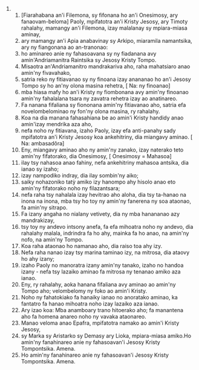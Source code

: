 <ol>
  <li>
    <ol>
      <li>[Fiarahabana an'i Filemona, sy fifonana ho an'i Onesimosy, ary fanaovam-beloma] Paoly, mpifatotra an'i Kristy Jesosy, ary Timoty rahalahy, mamangy an'i Filemona, izay malalanay sy mpiara-miasa aminay,</li>
      <li>ary mamangy an'i Apia anabavinay sy Arkipo, miaramila namantsika, ary ny fiangonana ao an-tranonao:</li>
      <li>ho aminareo anie ny fahasoavana sy ny fiadanana avy amin'Andriamanitra Raintsika sy Jesosy Kristy Tompo.</li>
      <li>Misaotra an'Andriamanitro mandrakariva aho, raha mahatsiaro anao amin'ny fivavahako,</li>
      <li>satria reko ny fitiavanao sy ny finoana izay anananao ho an'i Jesosy Tompo sy ho an'ny olona masina rehetra, [ Na: ny finoanao]</li>
      <li>mba hiasa mafy ho an'i Kristy ny fiombonana avy amin'ny finoanao amin'ny fahalalana tsara ny zavatra rehetra izay ao anatinareo.</li>
      <li>Fa nanana fifaliana sy fiononana amin'ny fitiavanao aho, satria efa novelombelominao ny fon'ny olona masina, ry rahalahy.</li>
      <li>Koa na dia manana fahasahiana be ao amin'i Kristy handidy anao amin'izay mendrika aza aho,</li>
      <li>nefa noho ny fitiavana, izaho Paoly, izay efa anti-panahy sady mpifatotra an'i Kristy Jesosy koa ankehitriny, dia miangavy aminao. [ Na: ambasadôra]</li>
      <li>Eny, miangavy aminao aho ny amin'ny zanako, izay naterako teto amin'ny fifatorako, dia Onesimosy, [ Onesimosy = Mahasoa]</li>
      <li>ilay tsy nahasoa anao fahiny, nefa ankehitriny mahasoa antsika, dia ianao sy izaho;</li>
      <li>izay nampodiko indray, dia ilay sombin'ny aiko;</li>
      <li>saiky nohazoniko tatỳ amiko izy hanompo ahy hisolo anao eto amin'ny fifatorako noho ny filazantsara;</li>
      <li>nefa raha tsy nahalala izay hevitrao aho aloha, dia tsy ta-hanao na inona na inona, mba tsy ho toy ny amin'ny fanerena ny soa ataonao, fa amin'ny sitrapo.</li>
      <li>Fa izany angaha no nialany vetivety, dia ny mba hanananao azy mandrakizay,</li>
      <li>tsy toy ny andevo intsony anefa, fa efa mihoatra noho ny andevo, dia rahalahy malala, indrindra fa ho ahy, mainka fa ho anao, na amin'ny nofo, na amin'ny Tompo.</li>
      <li>Koa raha ataonao ho namanao aho, dia raiso toa ahy izy.</li>
      <li>Nefa raha nanao izay tsy marina taminao izy, na mitrosa, dia ataovy ho ahy izany;</li>
      <li>izaho Paoly no manoratra izany amin'ny tanako, izaho no handoa izany - nefa tsy lazaiko aminao fa mitrosa ny tenanao amiko aza ianao.</li>
      <li>Eny, ry rahalahy, aoka hanana fifaliana avy aminao ao amin'ny Tompo aho; velombelomy ny foko ao amin'i Kristy.</li>
      <li>Noho ny fahatokiako fa hanaiky ianao no anoratako aminao, ka fantatro fa hanao mihoatra noho izay lazaiko aza ianao.</li>
      <li>Ary izao koa: Mba anamboary trano hitoerako aho; fa manantena aho fa homena anareo noho ny vavaka ataonareo.</li>
      <li>Manao veloma anao Epafra, mpifatotra namako ao amin'i Kristy Jesosy,</li>
      <li>sy Marka sy Aristarko sy Demasy ary Lioka, mpiara-miasa amiko.Ho amin'ny fanahinareo anie ny fahasoavan'i Jesosy Kristy Tompontsika. Amena.</li>
      <li>Ho amin'ny fanahinareo anie ny fahasoavan'i Jesosy Kristy Tompontsika. Amena.</li>
    </ol>
  </li>
</ol>